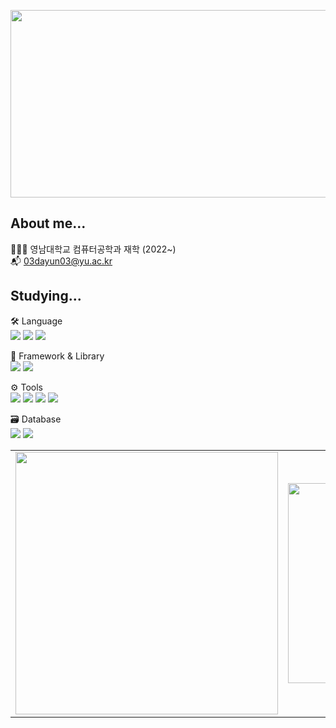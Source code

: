 <p align=center>
  <a href="https://www.gitanimals.org/en_US?utm_medium=image&utm_source=dayeonii&utm_content=farm">
<img
  src="https://render.gitanimals.org/farms/dayeonii"
  width="600"
  height="300"
/>
</a>
</p>

## About me...
👩🏼‍💻 영남대학교 컴퓨터공학과 재학 (2022~)</br>
📬 03dayun03@yu.ac.kr</br>

## Studying...

🛠 Language  
<img src="https://img.shields.io/badge/java-%23007396.svg?&style=flat-square&logo=java&logoColor=white" />
<img src="https://img.shields.io/badge/c-%23A8B9CC.svg?&style=flat-square&logo=c&logoColor=black" />
<img src="https://img.shields.io/badge/c%2B%2B-%2300599C.svg?&style=flat-square&logo=c%2B%2B&logoColor=white" />

🌱 Framework & Library  
<img src="https://img.shields.io/badge/spring-%236DB33F.svg?&style=flat-square&logo=spring&logoColor=white" />
<img src="https://img.shields.io/badge/react-%2361DAFB.svg?&style=flat-square&logo=react&logoColor=black" />

⚙️ Tools  
<img src="https://img.shields.io/badge/git-%23F05032.svg?&style=flat-square&logo=git&logoColor=white" />
<img src="https://img.shields.io/badge/docker-%232496ED.svg?&style=flat-square&logo=docker&logoColor=white" />
<img src="https://img.shields.io/badge/visual%20studio%20code-%23007ACC.svg?&style=flat-square&logo=visual%20studio%20code&logoColor=white" />
<img src="https://img.shields.io/badge/intellij%20idea-%23000000.svg?&style=flat-square&logo=intellij%20idea&logoColor=white" />

🗃️ Database  
<img src="https://img.shields.io/badge/mysql-%234479A1.svg?&style=flat-square&logo=mysql&logoColor=white" />
<img src="https://img.shields.io/badge/mongodb-%2347A248.svg?&style=flat-square&logo=mongodb&logoColor=white" />


<table>
  <tr>
    <td>
      <img width="420" src="https://github-readme-stats.vercel.app/api?username=dayeonii&show_icons=true&theme=transparent" />
    </td>
    <td>
      <img width="320" src="https://github-readme-stats.vercel.app/api/top-langs/?username=dayeonii&layout=compact" />
    </td>
  </tr>
</table>
